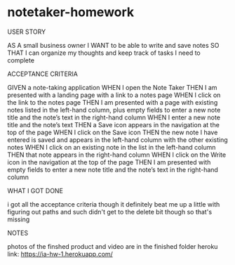 # notetaker-homework

USER STORY

AS A small business owner
I WANT to be able to write and save notes
SO THAT I can organize my thoughts and keep track of tasks I need to complete



ACCEPTANCE CRITERIA

GIVEN a note-taking application
WHEN I open the Note Taker
THEN I am presented with a landing page with a link to a notes page
WHEN I click on the link to the notes page
THEN I am presented with a page with existing notes listed in the left-hand column, plus empty fields to enter a new note title and the note’s text in the right-hand column
WHEN I enter a new note title and the note’s text
THEN a Save icon appears in the navigation at the top of the page
WHEN I click on the Save icon
THEN the new note I have entered is saved and appears in the left-hand column with the other existing notes
WHEN I click on an existing note in the list in the left-hand column
THEN that note appears in the right-hand column
WHEN I click on the Write icon in the navigation at the top of the page
THEN I am presented with empty fields to enter a new note title and the note’s text in the right-hand column



WHAT I GOT DONE

i got all the acceptance criteria though it definitely beat me up a little with figuring out paths and such
didn't get to the delete bit though so that's missing



NOTES

photos of the finshed product and video are in the finished folder
heroku link: https://ia-hw-1.herokuapp.com/
